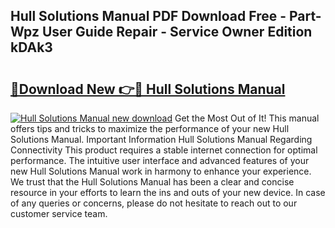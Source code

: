 ## Hull Solutions Manual PDF Download Free - Part-Wpz User Guide Repair - Service Owner Edition kDAk3

# <h2><a href="http://cf1207.oget.top/?id=Hull+Solutions+Manual">🔗Download New 👉🔴 Hull Solutions Manual</a></h2>

[![Hull Solutions Manual new download](https://i.imgur.com/5g1atiW.png)](http://cf1207.oget.top/?id=Hull+Solutions+Manual)
Get the Most Out of It! This manual offers tips and tricks to maximize the performance of your new Hull Solutions Manual. Important Information Hull Solutions Manual Regarding Connectivity This product requires a stable internet connection for optimal performance. The intuitive user interface and advanced features of your new Hull Solutions Manual work in harmony to enhance your experience. We trust that the Hull Solutions Manual has been a clear and concise resource in your efforts to learn the ins and outs of your new device. In case of any queries or concerns, please do not hesitate to reach out to our customer service team.

